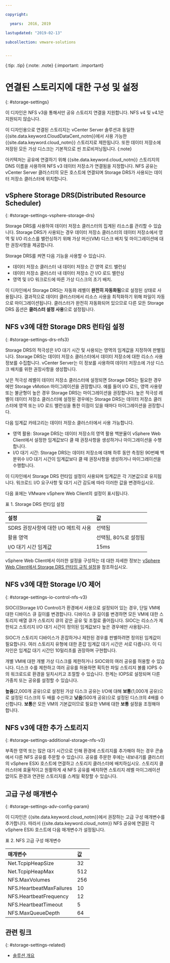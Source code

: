 ```yaml
---

copyright:

  years:  2016, 2019

lastupdated: "2019-02-13"

subcollection: vmware-solutions


---
```


{:tip: .tip}
{:note: .note}
{:important: .important}

# 연결된 스토리지에 대한 구성 및 설정
{: #storage-settings}

이 디자인은 NFS v3을 통해서만 공유 스토리지 연결을 지원합니다. NFS v4 및 v4.1은 지원되지 않습니다.

이 디자인용으로 연결된 스토리지는 vCenter Server 솔루션과 동일한 {{site.data.keyword.CloudDataCent_notm}}에서 사용 가능한 {{site.data.keyword.cloud_notm}} 스토리지로 제한됩니다. 또한 데이터 저장소에 저장된 모든 가상 디스크는 기본적으로 씬 프로비저닝됩니다.
{:note}

아키텍처는 공유에 연결하기 위해 {{site.data.keyword.cloud_notm}} 스토리지의 DNS 이름을 사용하여 NFS v3 데이터 저장소가 연결됨을 지정합니다. NFS 공유는 vCenter Server 클러스터의 모든 호스트에 연결되며 Storage DRS가 사용되는 데이터 저장소 클러스터에 위치합니다.

## vSphere Storage DRS(Distributed Resource Scheduler)
{: #storage-settings-vsphere-storage-drs}

Storage DRS를 사용하여 데이터 저장소 클러스터의 집계된 리소스를 관리할 수 있습니다. Storage DRS가 사용되는 경우 데이터 저장소 클러스터의 데이터 저장소에서 영역 및 I/O 리소스를 밸런싱하기 위해 가상 머신(VM) 디스크 배치 및 마이그레이션에 대한 권장사항을 제공합니다.

Storage DRS를 켜면 다음 기능을 사용할 수 있습니다.
* 데이터 저장소 클러스터 내 데이터 저장소 간 영역 로드 밸런싱
* 데이터 저장소 클러스터 내 데이터 저장소 간 I/O 로드 밸런싱
* 영역 및 I/O 워크로드에 따른 가상 디스크의 초기 배치.

이 디자인에서 Storage DRS는 자동화 레벨이 **완전히 자동화됨**으로 설정된 상태로 사용됩니다. 결과적으로 데이터 클러스터에서 리소스 사용을 최적화하기 위해 파일이 자동으로 마이그레이션됩니다. 클러스터가 완전히 자동화되어 있으므로 다른 모든 Storage DRS 옵션은 **클러스터 설정 사용**으로 설정됩니다.

## NFS v3에 대한 Storage DRS 런타임 설정
{: #storage-settings-drs-nfs3}

Storage DRS의 적극성은 I/O 대기 시간 및 사용되는 영역의 임계값을 지정하여 판별됩니다. Storage DRS는 데이터 저장소 클러스터에서 데이터 저장소에 대한 리소스 사용 정보를 수집합니다. vCenter Server는 이 정보를 사용하여 데이터 저장소에 가상 디스크 배치를 위한 권장사항을 생성합니다.

낮은 적극성 레벨이 데이터 저장소 클러스터에 설정되면 Storage DRS는 필요한 경우에만 Storage vMotion 마이그레이션을 권장합니다. 예를 들어 I/O 로드, 영역 사용량 또는 불균형이 높은 경우 Storage DRS는 마이그레이션을 권장합니다. 높은 적극성 레벨이 데이터 저장소 클러스터에 설정된 경우에는 Storage DRS는 데이터 저장소 클러스터에 영역 또는 I/O 로드 밸런싱을 통한 이점이 있을 때마다 마이그레이션을 권장합니다.

다음 임계값 카테고리는 데이터 저장소 클러스터에서 사용 가능합니다.

* 영역 활용: Storage DRS는 데이터 저장소의 영역 활용 백분율이 vSphere Web Client에서 설정한 임계값보다 클 때 권장사항을 생성하거나 마이그레이션을 수행합니다.
* I/O 대기 시간: Storage DRS는 데이터 저장소에 대해 하루 동안 측정된 90번째 백분위수 I/O 대기 시간이 임계값보다 클 때 권장사항을 생성하거나 마이그레이션을 수행합니다.

이 디자인에서 Storage DRS 런타임 설정이 사용되며 임계값은 각 기본값으로 유지됩니다. 워크로드 I/O 요구사항 및 대기 시간 감도에 따라 이러한 값을 변경하십시오.

다음 표에는 VMware vSphere Web Client의 설정이 표시됩니다.

표 1. Storage DRS 런타임 설정

|설정       |값  |
|:--------------- |:------ |
| SDRS 권장사항에 대한 I/O 메트릭 사용 | 선택됨 |
| 활용 영역 | 선택됨, 80%로 설정됨 |
| I/O 대기 시간 임계값 | 15ms |

vSphere Web Client에서 이러한 설정을 구성하는 데 대한 자세한 정보는 [vSphere Web Client에서 Storage DRS 런타임 규칙 설정](https://docs.vmware.com/en/VMware-vSphere/5.5/com.vmware.vsphere.resmgmt.doc/GUID-AD2D13CE-539B-48C3-BBC9-E55A834874F0.html)을 참조하십시오.

## NFS v3에 대한 Storage I/O 제어
{: #storage-settings-io-control-nfs-v3}

SIOC((Storage I/O Control)가 환경에서 사용으로 설정되어 있는 경우, 단일 VM에 대한 디바이스 큐 길이를 변경합니다. 디바이스 큐 길이를 변경하면 모든 VM에 대한 스토리지 배열 큐가 스토리지 큐의 같은 공유 및 조절로 줄어듭니다. SIOC는 리소스가 제한되고 스토리지 I/O 대기 시간이 정의된 임계값보다 높은 경우에만 사용됩니다.

SIOC가 스토리지 디바이스가 혼잡하거나 제한된 경우를 판별하려면 정의된 임계값이 필요합니다. 여러 스토리지 유형에 대한 혼잡 임계값 대기 시간은 서로 다릅니다. 이 디자인은 임계값 대기 시간인 10밀리초를 권장하며 구현합니다.

개별 VM에 대한 개별 가상 디스크를 제한하거나 SIOC와의 여러 공유를 허용할 수 있습니다. 디스크 수를 제한하고 여러 공유를 허용하면 획득한 파일 스토리지 볼륨 IOPS 수의 워크로드로 환경을 일치시키고 조절할 수 있습니다. 한계는 IOPS로 설정되며 다른 가중치 또는 공유를 설정할 수 있습니다.

**높음**(2,000개 공유)으로 설정된 가상 디스크 공유는 I/O에 대해 **보통**(1,000개 공유)으로 설정된 디스크의 두 배를 수신하고 **낮음**(500개 공유)으로 설정된 디스크의 4배를 수신합니다. **보통**은 모든 VM의 기본값이므로 필요한 VM에 대한 **보통** 설정을 조정해야 합니다.

## NFS v3에 대한 추가 스토리지
{: #storage-settings-additional-storage-nfs-v3}

부족한 영역 또는 많은 대기 시간으로 인해 환경에 스토리지를 추가해야 하는 경우 콘솔에서 다른 NFS 공유를 주문할 수 있습니다. 공유를 주문한 후에는 내보내기를 클러스터의 vSphere ESXi 호스트에 연결하고 스토리지 클러스터에 배치하십시오. 스토리지 클러스터에 효율적이고 원활하게 새 NFS 공유를 배치하면 스토리지 레벨 마이그레이션 없이도 환경과 연관된 스토리지를 스케일 확장할 수 있습니다.

## 고급 구성 매개변수
{: #storage-settings-adv-config-param}

이 디자인은 {{site.data.keyword.cloud_notm}}에서 권장하는 고급 구성 매개변수를 추가합니다. 따라서 {{site.data.keyword.cloud_notm}} NFS 공유에 연결된 각 vSphere ESXi 호스트에 다음 매개변수가 설정됩니다.

표 2. NFS 고급 구성 매개변수

|매개변수       |값  |
|:--------------- |:------ |
| Net.TcpipHeapSize |32 |
| Net.TcpipHeapMax | 512 |
| NFS.MaxVolumes | 256 |
| NFS.HeartbeatMaxFailures |10 |
| NFS.HeartbeatFrequency  | 12 |
| NFS.HeartbeatTimeout |5 |
| NFS.MaxQueueDepth | 64 |

## 관련 링크
{: #storage-settings-related}

* [솔루션 개요](/docs/services/vmwaresolutions/archiref/solution?topic=vmware-solutions-solution_overview)
